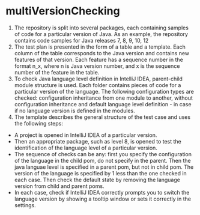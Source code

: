 # multiVersionChecking

1) The repository is split into several packages, each containing samples of code for a particular version of Java. As an example, the repository contains code samples for Java releases 7, 8, 9, 10, 12
2) The test plan is presented in the form of a table and a template. Each column of the table corresponds to the Java version and contains new features of that version. Each feature has a sequence number in the format n_x, where n is Java version number, and x is the sequence number of the feature in the table.    
3) To check Java language level definition in IntelliJ IDEA, parent-child module structure is used. Each folder contains pieces of code for a particular version of the language. The following configuration types are checked: configuration inheritance from one module to another, without configuration inheritance and default language level definition - in case if no language version is defined in the modules. 
4) The template describes the general structure of the test case and uses the following steps: 
- A project is opened in IntelliJ IDEA of a particular version. 
- Then an appropriate package, such as level 8, is opened to test the identification of the language level of a particular version.  
- The sequence of checks can be any: first you specify the configuration of the language in the child pom, do not specify in the parent. Then the java languae level is specified in a parent pom, but not in child pom. The version of the language is specified by 1 less than the one checked in each case. Then check the default state by removing the language version from child and parent poms. 
- In each case, check if IntelliJ IDEA correctly prompts you to switch the language version  by showing a tooltip window or sets it correctly in the settings.  
